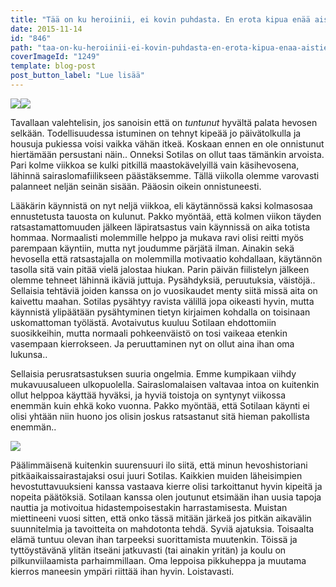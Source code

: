 ```yaml
---
title: "Tää on ku heroiinii, ei kovin puhdasta. En erota kipua enää aistien juhlasta."
date: 2015-11-14
id: "846"
path: "taa-on-ku-heroiinii-ei-kovin-puhdasta-en-erota-kipua-enaa-aistien-juhlasta"
coverImageId: "1249"
template: blog-post
post_button_label: "Lue lisää"
---
```


[![](/images/20151114030196711-200x300.jpg)](https://qpm.kda.mybluehost.me/wp-content/uploads/2015/11/20151114030196711.jpg)[![](/images/20151114030321372-200x300.jpg)](https://qpm.kda.mybluehost.me/wp-content/uploads/2015/11/20151114030321372.jpg)

Tavallaan valehtelisin, jos sanoisin että on _tuntunut_ hyvältä palata hevosen selkään. Todellisuudessa istuminen on tehnyt kipeää jo päivätolkulla ja housuja pukiessa voisi vaikka vähän itkeä. Koskaan ennen en ole onnistunut hiertämään persustani näin.. Onneksi Sotilas on ollut taas tämänkin arvoista. Pari kolme viikkoa se kulki pitkillä maastokävelyillä vain käsihevosena, lähinnä sairaslomafiilikseen päästäksemme. Tällä viikolla olemme varovasti palanneet neljän seinän sisään. Pääosin oikein onnistuneesti.

Lääkärin käynnistä on nyt neljä viikkoa, eli käytännössä kaksi kolmasosaa ennustetusta tauosta on kulunut. Pakko myöntää, että kolmen viikon täyden ratsastamattomuuden jälkeen läpiratsastus vain käynnissä on aika totista hommaa. Normaalisti molemmille helppo ja mukava ravi olisi reitti myös parempaan käyntiin, mutta nyt joudumme pärjätä ilman. Ainakin sekä hevosella että ratsastajalla on molemmilla motivaatio kohdallaan, käytännön tasolla sitä vain pitää vielä jalostaa hiukan. Parin päivän fiilistelyn jälkeen olemme tehneet lähinnä ikäviä juttuja. Pysähdyksiä, peruutuksia, väistöjä.. Sellaisia tehtäviä joiden kanssa on jo vuosikaudet menty siitä missä aita on kaivettu maahan. Sotilas pysähtyy ravista välillä jopa oikeasti hyvin, mutta käynnistä ylipäätään pysähtyminen tietyn kirjaimen kohdalla on toisinaan uskomattoman työlästä. Avotaivutus kuuluu Sotilaan ehdottomiin suosikkeihin, mutta normaali pohkeenväistö on tosi vaikeaa etenkin vasempaan kierrokseen. Ja peruuttaminen nyt on ollut aina ihan oma lukunsa..

Sellaisia perusratsastuksen suuria ongelmia. Emme kumpikaan viihdy mukavuusalueen ulkopuolella. Sairaslomalaisen valtavaa intoa on kuitenkin ollut helppoa käyttää hyväksi, ja hyviä toistoja on syntynyt viikossa enemmän kuin ehkä koko vuonna. Pakko myöntää, että Sotilaan käynti ei olisi yhtään niin huono jos olisin joskus ratsastanut sitä hieman pakollista enemmän..

[![](/images/20151114030289617.jpg)](https://qpm.kda.mybluehost.me/wp-content/uploads/2015/11/20151114030289617.jpg)

Päälimmäisenä kuitenkin suurensuuri ilo siitä, että minun hevoshistoriani pitkäaikaissairastajaksi osui juuri Sotilas. Kaikkien muiden läheisimpien hevostuttavuuksieni kanssa vastaava kierre olisi tarkoittanut hyvin kipeitä ja nopeita päätöksiä. Sotilaan kanssa olen joutunut etsimään ihan uusia tapoja nauttia ja motivoitua hidastempoisestakin harrastamisesta. Muistan miettineeni vuosi sitten, että onko tässä mitään järkeä jos pitkän aikavälin suunnitelmia ja tavoitteita on mahdotonta tehdä. Syviä ajatuksia. Toisaalta elämä tuntuu olevan ihan tarpeeksi suorittamista muutenkin. Töissä ja tyttöystävänä ylitän itseäni jatkuvasti (tai ainakin yritän) ja koulu on pilkunviilaamista parhaimmillaan. Oma leppoisa pikkuheppa ja muutama kierros maneesin ympäri riittää ihan hyvin. Loistavasti.
